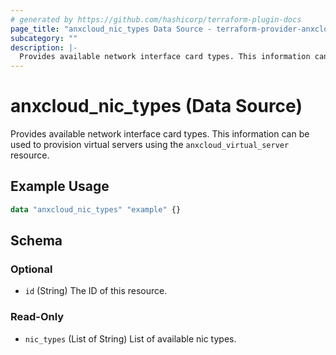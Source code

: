```yaml
---
# generated by https://github.com/hashicorp/terraform-plugin-docs
page_title: "anxcloud_nic_types Data Source - terraform-provider-anxcloud"
subcategory: ""
description: |-
  Provides available network interface card types. This information can be used to provision virtual servers using the anxcloud_virtual_server resource.
---
```


# anxcloud_nic_types (Data Source)

Provides available network interface card types. This information can be used to provision virtual servers using the `anxcloud_virtual_server` resource.

## Example Usage

```terraform
data "anxcloud_nic_types" "example" {}
```

<!-- schema generated by tfplugindocs -->
## Schema

### Optional

- `id` (String) The ID of this resource.

### Read-Only

- `nic_types` (List of String) List of available nic types.



